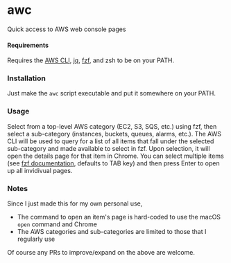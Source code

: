 # awc
Quick access to AWS web console pages

#### Requirements

Requires the [AWS CLI](https://aws.amazon.com/cli/), [jq](https://stedolan.github.io/jq/), [fzf](https://github.com/junegunn/fzf), and zsh to be on your PATH.

### Installation

Just make the `awc` script executable and put it somewhere on your PATH.

### Usage

Select from a top-level AWS category (EC2, S3, SQS, etc.) using fzf, then select a sub-category (instances, buckets, queues, alarms, etc.). The AWS CLI will be used to query for a list of all items that fall under the selected sub-category and made available to select in fzf. Upon selection, it will open the details page for that item in Chrome. You can select multiple items (see [fzf documentation](https://github.com/junegunn/fzf#usage), defaults to TAB key) and then press Enter to open up all invidivual pages.

### Notes

Since I just made this for my own personal use,
- The command to open an item's page is hard-coded to use the macOS `open` command and Chrome
- The AWS categories and sub-categories are limited to those that I regularly use

Of course any PRs to improve/expand on the above are welcome.
